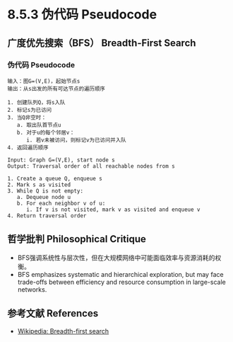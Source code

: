 # 8.5.3 伪代码 Pseudocode

## 广度优先搜索（BFS） Breadth-First Search

### 伪代码 Pseudocode

```text
输入：图G=(V,E)，起始节点s
输出：从s出发的所有可达节点的遍历顺序

1. 创建队列Q，将s入队
2. 标记s为已访问
3. 当Q非空时：
   a. 取出队首节点u
   b. 对于u的每个邻居v：
      i. 若v未被访问，则标记v为已访问并入队
4. 返回遍历顺序
```

```text
Input: Graph G=(V,E), start node s
Output: Traversal order of all reachable nodes from s

1. Create a queue Q, enqueue s
2. Mark s as visited
3. While Q is not empty:
   a. Dequeue node u
   b. For each neighbor v of u:
      i. If v is not visited, mark v as visited and enqueue v
4. Return traversal order
```

## 哲学批判 Philosophical Critique

- BFS强调系统性与层次性，但在大规模网络中可能面临效率与资源消耗的权衡。
- BFS emphasizes systematic and hierarchical exploration, but may face trade-offs between efficiency and resource consumption in large-scale networks.

## 参考文献 References

- [Wikipedia: Breadth-first search](https://en.wikipedia.org/wiki/Breadth-first_search)

